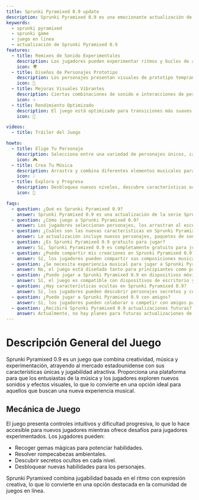 ```yaml
---
title: Sprunki Pyramixed 0.9 update
description: Sprunki Pyramixed 0.9 es una emocionante actualización de la serie Sprunki Pyramixed, que ofrece una mezcla única de música, experimentación y evolución. Esta versión es perfecta para los jugadores que disfrutan de juegos basados en el ritmo con una profunda personalización de personajes y un diseño de sonido creativo. Atrae tanto a los fanáticos de siempre como a los recién llegados, proporcionando una experiencia fresca con sus características experimentales y mecánicas de juego innovadoras.
keywords:
  - sprunki pyramixed
  - sprunki game
  - juego en línea
  - actualización de Sprunki Pyramixed 0.9
features:
  - title: Remixes de Sonido Experimentales
    description: Los jugadores pueden experimentar ritmos y bucles de audio prototipo que dieron forma al futuro de Sprunki Pyramixed, ofreciendo una interpretación única de la música de Sprunki.
    icon: 🌍
  - title: Diseños de Personajes Prototipo
    description: Los personajes presentan visuales de prototipo temprano, dando a los jugadores un vistazo a la historia de desarrollo de la franquicia.
    icon: 🧩
  - title: Mejoras Visuales Vibrantes
    description: Ciertas combinaciones de sonido e interacciones de personajes son únicas para esta versión, proporcionando una nueva sensación de novedad.
    icon: ⭐
  - title: Rendimiento Optimizado
    description: El juego está optimizado para transiciones más suaves y menor retraso, mejorando la jugabilidad general.
    icon: 💫

videos:
  - title: Tráiler del Juego

howto:
  - title: Elige Tu Personaje
    description: Selecciona entre una variedad de personajes únicos, cada uno con estilos musicales y habilidades distintas.
    icon: 🎮
  - title: Crea Tu Música
    description: Arrastra y combina diferentes elementos musicales para crear tus ritmos y melodías únicas.
    icon: 🎶
  - title: Explora y Progresa
    description: Desbloquea nuevos niveles, descubre características ocultas y domina el arte de crear música.
    icon: 🚀

faqs:
  - question: ¿Qué es Sprunki Pyramixed 0.9?
    answer: Sprunki Pyramixed 0.9 es una actualización de la serie Sprunki Pyramixed, que ofrece una mezcla de creación musical, personalización de personajes y desafíos basados en el ritmo.
  - question: ¿Cómo juego a Sprunki Pyramixed 0.9?
    answer: Los jugadores seleccionan personajes, los arrastran al escenario para crear música y experimentan con diferentes combinaciones de sonido para producir pistas únicas.
  - question: ¿Cuáles son las nuevas características en Sprunki Pyramixed 0.9?
    answer: La actualización incluye nuevos personajes, paquetes de sonido, personalización mejorada de personajes y desafíos de ritmo actualizados.
  - question: ¿Es Sprunki Pyramixed 0.9 gratuito para jugar?
    answer: Sí, Sprunki Pyramixed 0.9 es completamente gratuito para jugar.
  - question: ¿Puedo compartir mis creaciones en Sprunki Pyramixed 0.9?
    answer: Sí, los jugadores pueden compartir sus composiciones musicales con la comunidad y colaborar con otros.
  - question: ¿Se necesita experiencia musical para jugar a Sprunki Pyramixed 0.9?
    answer: No, el juego está diseñado tanto para principiantes como para músicos experimentados, con una interfaz intuitiva que facilita la creación de música.
  - question: ¿Puedo jugar a Sprunki Pyramixed 0.9 en dispositivos móviles?
    answer: Sí, el juego es compatible con dispositivos de escritorio y móviles.
  - question: ¿Hay características ocultas en Sprunki Pyramixed 0.9?
    answer: Sí, los jugadores pueden descubrir personajes secretos y combinaciones de sonido experimentando con diferentes mezclas.
  - question: ¿Puedo jugar a Sprunki Pyramixed 0.9 con amigos?
    answer: Sí, los jugadores pueden colaborar o competir con amigos para crear las mejores composiciones basadas en fases.
  - question: ¿Recibirá Sprunki Pyramixed 0.9 actualizaciones futuras?
    answer: Actualmente, no hay planes para futuras actualizaciones de Sprunki Pyramixed 0.9, pero los jugadores pueden explorar otros mods para experiencias creativas continuas.
---
```


# Descripción General del Juego

Sprunki Pyramixed 0.9 es un juego que combina creatividad, música y experimentación, atrayendo al mercado estadounidense con sus características únicas y jugabilidad atractiva. Proporciona una plataforma para que los entusiastas de la música y los jugadores exploren nuevos sonidos y efectos visuales, lo que lo convierte en una opción ideal para aquellos que buscan una nueva experiencia musical.

## Mecánica de Juego

El juego presenta controles intuitivos y dificultad progresiva, lo que lo hace accesible para nuevos jugadores mientras ofrece desafíos para jugadores experimentados. Los jugadores pueden:

- Recoger gemas mágicas para potenciar habilidades.
- Resolver rompecabezas ambientales.
- Descubrir secretos ocultos en cada nivel.
- Desbloquear nuevas habilidades para los personajes.

Sprunki Pyramixed combina jugabilidad basada en el ritmo con expresión creativa, lo que lo convierte en una opción destacada en la comunidad de juegos en línea.
